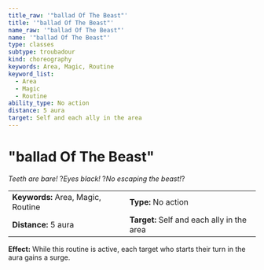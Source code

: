 ```yaml
---
title_raw: '"ballad Of The Beast"'
title: '"ballad Of The Beast"'
name_raw: '"ballad Of The Beast"'
name: '"ballad Of The Beast"'
type: classes
subtype: troubadour
kind: choreography
keywords: Area, Magic, Routine
keyword_list:
  - Area
  - Magic
  - Routine
ability_type: No action
distance: 5 aura
target: Self and each ally in the area
---
```


# "ballad Of The Beast"

*Teeth are bare!* ?*Eyes black!* ?*No escaping the beast!*?

|                                    |                                            |
| :--------------------------------- | :----------------------------------------- |
| **Keywords:** Area, Magic, Routine | **Type:** No action                        |
| **Distance:** 5 aura               | **Target:** Self and each ally in the area |

**Effect:** While this routine is active, each target who starts their turn in the aura gains a surge.
